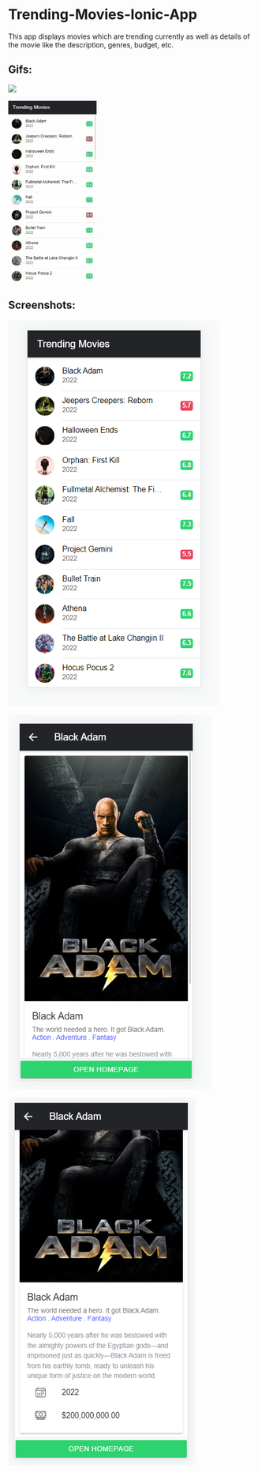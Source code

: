 # Trending-Movies-Ionic-App
This app displays movies which are trending currently as well as details of the movie like the description, genres, budget, etc.

## Gifs:
![](https://github.com/sasidharansd/Trending-Movies-Ionic-App/blob/main/Trending_apps_gif1.gif)


![](https://github.com/sasidharansd/Trending-Movies-Ionic-App/blob/main/Trending_apps_gif2.gif)



## Screenshots: 

![](https://github.com/sasidharansd/Trending-Movies-Ionic-App/blob/main/TM1.PNG)

![](https://github.com/sasidharansd/Trending-Movies-Ionic-App/blob/main/BA1.PNG)

![](https://github.com/sasidharansd/Trending-Movies-Ionic-App/blob/main/BA2.PNG)
